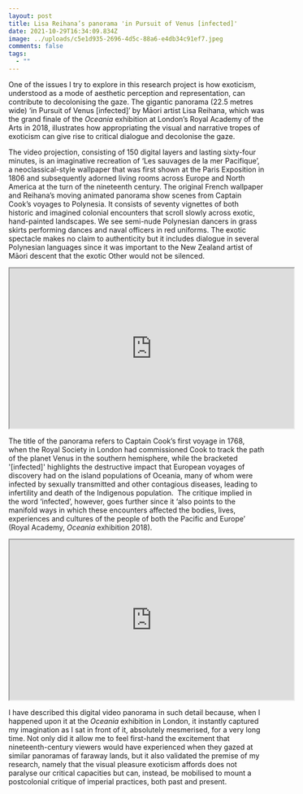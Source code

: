 ```yaml
---
layout: post
title: Lisa Reihana’s panorama 'in Pursuit of Venus [infected]'
date: 2021-10-29T16:34:09.834Z
image: ../uploads/c5e1d935-2696-4d5c-88a6-e4db34c91ef7.jpeg
comments: false
tags:
  - ""
---
```

One of the issues I try to explore in this research project is how exoticism, understood as a mode of aesthetic perception and representation, can contribute to decolonising the gaze. The gigantic panorama (22.5 metres wide) ‘in Pursuit of Venus \[infected]’ by Māori artist Lisa Reihana, which was the grand finale of the *Oceania* exhibition at London’s Royal Academy of the Arts in 2018, illustrates how appropriating the visual and narrative tropes of exoticism can give rise to critical dialogue and decolonise the gaze. 

The video projection, consisting of 150 digital layers and lasting sixty-four minutes, is an imaginative recreation of ‘Les sauvages de la mer Pacifique’, a neoclassical-style wallpaper that was first shown at the Paris Exposition in 1806 and subsequently adorned living rooms across Europe and North America at the turn of the nineteenth century. The original French wallpaper and Reihana’s moving animated panorama show scenes from Captain Cook’s voyages to Polynesia. It consists of seventy vignettes of both historic and imagined colonial encounters that scroll slowly across exotic, hand-painted landscapes. We see semi-nude Polynesian dancers in grass skirts performing dances and naval officers in red uniforms. The exotic spectacle makes no claim to authenticity but it includes dialogue in several Polynesian languages since it was important to the New Zealand artist of Māori descent that the exotic Other would not be silenced. 

<div class="video-box"><iframe width="560" height="315" src="https://www.youtube.com/embed/WmMRF5nw9UI?rel=0" allow="accelerometer; autoplay; encrypted-media; gyroscope; picture-in-picture" allowfullscreen></iframe></div>

The title of the panorama refers to Captain Cook’s first voyage in 1768, when the Royal Society in London had commissioned Cook to track the path of the planet Venus in the southern hemisphere, while the bracketed '\[infected]' highlights the destructive impact that European voyages of discovery had on the island populations of Oceania, many of whom were infected by sexually transmitted and other contagious diseases, leading to infertility and death of the Indigenous population.  The critique implied in the word ‘infected’, however, goes further since it ‘also points to the manifold ways in which these encounters affected the bodies, lives, experiences and cultures of the people of both the Pacific and Europe’ (Royal Academy, *Oceania* exhibition 2018). 

<div class="video-box"><iframe width="560" height="315" src="https://www.youtube.com/embed/yIa-05FZP2k?rel=0" allow="accelerometer; autoplay; encrypted-media; gyroscope; picture-in-picture" allowfullscreen></iframe></div>

I have described this digital video panorama in such detail because, when I happened upon it at the *Oceania* exhibition in London, it instantly captured my imagination as I sat in front of it, absolutely mesmerised, for a very long time. Not only did it allow me to feel first-hand the excitement that nineteenth-century viewers would have experienced when they gazed at similar panoramas of faraway lands, but it also validated the premise of my research, namely that the visual pleasure exoticism affords does not paralyse our critical capacities but can, instead, be mobilised to mount a postcolonial critique of imperial practices, both past and present.